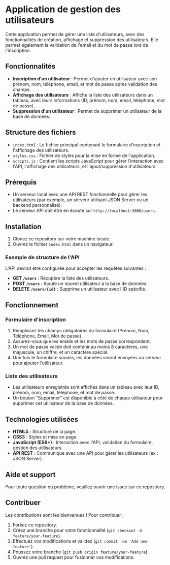 # Application de gestion des utilisateurs

Cette application permet de gérer une liste d'utilisateurs, avec des fonctionnalités de création, affichage et suppression des utilisateurs. Elle permet également la validation de l'email et du mot de passe lors de l'inscription.

## Fonctionnalités

- **Inscription d'un utilisateur** : Permet d'ajouter un utilisateur avec son prénom, nom, téléphone, email, et mot de passe après validation des champs.
- **Affichage des utilisateurs** : Affiche la liste des utilisateurs dans un tableau, avec leurs informations (ID, prénom, nom, email, téléphone, mot de passe).
- **Suppression d'un utilisateur** : Permet de supprimer un utilisateur de la base de données.

## Structure des fichiers

- `index.html` : Le fichier principal contenant le formulaire d'inscription et l'affichage des utilisateurs.
- `styles.css` : Fichier de styles pour la mise en forme de l'application.
- `scripts.js` : Contient les scripts JavaScript pour gérer l'interaction avec l'API, l'affichage des utilisateurs, et l'ajout/suppression d'utilisateurs.

## Prérequis

- Un serveur local avec une API REST fonctionnelle pour gérer les utilisateurs (par exemple, un serveur utilisant JSON Server ou un backend personnalisé).
- Le serveur API doit être en écoute sur `http://localhost:3000/users`.

## Installation

1. Clonez ce repository sur votre machine locale.
2. Ouvrez le fichier `index.html` dans un navigateur.

### Exemple de structure de l'API

L'API devrait être configurée pour accepter les requêtes suivantes :

- **GET `/users`** : Récupère la liste des utilisateurs.
- **POST `/users`** : Ajoute un nouvel utilisateur à la base de données.
- **DELETE `/users/{id}`** : Supprime un utilisateur avec l'ID spécifié.

## Fonctionnement

### Formulaire d'inscription

1. Remplissez les champs obligatoires du formulaire (Prénom, Nom, Téléphone, Email, Mot de passe).
2. Assurez-vous que les emails et les mots de passe correspondent.
3. Un mot de passe valide doit contenir au moins 8 caractères, une majuscule, un chiffre, et un caractère spécial.
4. Une fois le formulaire soumis, les données seront envoyées au serveur pour ajouter l'utilisateur.

### Liste des utilisateurs

- Les utilisateurs enregistrés sont affichés dans un tableau avec leur ID, prénom, nom, email, téléphone, et mot de passe.
- Un bouton "Supprimer" est disponible à côté de chaque utilisateur pour supprimer cet utilisateur de la base de données.

## Technologies utilisées

- **HTML5** : Structure de la page.
- **CSS3** : Styles et mise en page.
- **JavaScript (ES6+)** : Interaction avec l'API, validation du formulaire, gestion des utilisateurs.
- **API REST** : Communique avec une API pour gérer les utilisateurs (ex : JSON Server).

## Aide et support

Pour toute question ou problème, veuillez ouvrir une issue sur ce repository.

## Contribuer

Les contributions sont les bienvenues ! Pour contribuer :

1. Forkez ce repository.
2. Créez une branche pour votre fonctionnalité (`git checkout -b feature/your-feature`).
3. Effectuez vos modifications et validez (`git commit -am 'Add new feature'`).
4. Poussez votre branche (`git push origin feature/your-feature`).
5. Ouvrez une pull request pour fusionner vos modifications.
